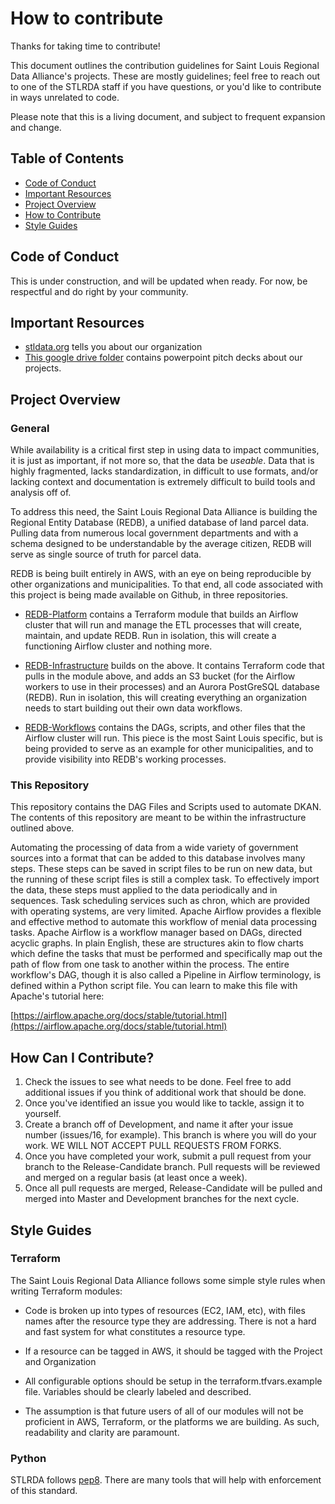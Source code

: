 # How to contribute
Thanks for taking time to contribute!

This document outlines the contribution guidelines for Saint Louis Regional Data Alliance's projects. These are mostly guidelines; feel free to reach out to one of the STLRDA staff if you have questions, or  you'd like to contribute in ways unrelated to code.

Please note that this is a living document, and subject to frequent expansion and change.

## Table of Contents
* [Code of Conduct](#code-of-conduct)
* [Important Resources](#important-resources)
* [Project Overview](#project-overview)
* [How to Contribute](#how-to-contribute)
* [Style Guides](#style-guides)

## Code of Conduct
This is under construction, and will be updated when ready. For now, be respectful and do right by your community.

## Important Resources
* [stldata.org](https://stldata.org) tells you about our organization
* [This google drive folder](https://drive.google.com/drive/folders/1dBwWpALR4q5Z_3X-S5O00uWi9SEGmgJO?usp=sharing) contains powerpoint pitch decks about our projects.


## Project Overview
### General
While availability is a critical first step in using data to impact communities, it is just as important, if not more so, that the data be _useable_. Data that is highly fragmented, lacks standardization, in difficult to use formats, and/or lacking context and documentation is extremely difficult to build tools and analysis off of.

To address this need, the Saint Louis Regional Data Alliance is building the Regional Entity Database (REDB), a unified database of land parcel data. Pulling data from numerous local government departments and with a schema designed to be understandable by the average citizen, REDB will serve as single source of truth for parcel data.

REDB is being built entirely in AWS, with an eye on being reproducible by other organizations and municipalities. To that end, all code associated with this project is being made available on Github, in three repositories.

* [REDB-Platform](https://github.com/stlrda/REDB-Platform) contains a Terraform module that builds an Airflow cluster that will run and manage the ETL processes that will create, maintain, and update REDB. Run in isolation, this will create a functioning Airflow cluster and nothing more.

* [REDB-Infrastructure](https://github.com/stlrda/REDB-Infrastructure) builds on the above. It contains Terraform code that pulls in the module above, and adds an S3 bucket (for the Airflow workers to use in their processes) and an Aurora PostGreSQL database (REDB). Run in isolation, this will creating everything an organization needs to start building out their own data workflows.

* [REDB-Workflows](https://github.com/stlrda/REDB-Workflows) contains the DAGs, scripts, and other files that the Airflow cluster will run. This piece is the most Saint Louis specific, but is being provided to serve as an example for other municipalities, and to provide visibility into REDB's working processes.
### This Repository
This repository contains the DAG Files and Scripts used to automate DKAN. The contents of this repository are meant to be within the infrastructure outlined above.

Automating the processing of data from a wide variety of government sources into a format that can be added to this database involves many steps. These steps can be saved in script files to be run on new data, but the running of these script files is still a complex task. To effectively import the data, these steps must applied to the data periodically and in sequences. Task scheduling services such as chron, which are provided with operating systems, are very limited. Apache Airflow provides a flexible and effective method to automate this workflow of menial data processing tasks.
Apache Airflow is a workflow manager based on DAGs, directed acyclic graphs. In plain English, these are structures akin to flow charts which define the tasks that must be performed and specifically map out the path of flow from one task to another within the process. The entire workflow's DAG, though it is also called a Pipeline in Airflow terminology, is defined within a Python script file. You can learn to make this file with Apache's tutorial here:

[https://airflow.apache.org/docs/stable/tutorial.html](https://airflow.apache.org/docs/stable/tutorial.html)

## How Can I Contribute?
1. Check the issues to see what needs to be done. Feel free to add additional issues if you think of additional work that should be done.
2. Once you've identified an issue you would like to tackle, assign it to yourself.
3. Create a branch off of Development, and name it after your issue number (issues/16, for example). This branch is where you will do your work. WE WILL NOT ACCEPT PULL REQUESTS FROM FORKS.
4. Once you have completed your work, submit a pull request from your branch to the Release-Candidate branch. Pull requests will be reviewed and merged on a regular basis (at least once a week).
5. Once all pull requests are merged, Release-Candidate will be pulled and merged into Master and Development branches for the next cycle.

## Style Guides
### Terraform
The Saint Louis Regional Data Alliance follows some simple style rules when writing Terraform modules:

* Code is broken up into types of resources (EC2, IAM, etc), with files names after the resource type they are addressing. There is not a hard and fast system for what constitutes a resource type.

* If a resource can be tagged in AWS, it should be tagged with the Project and Organization

* All configurable options should be setup in the terraform.tfvars.example file. Variables should be clearly labeled and described.

* The assumption is that future users of all of our modules will not be proficient in AWS, Terraform, or the platforms we are building. As such, readability and clarity are paramount.
### Python
STLRDA follows [pep8](https://www.python.org/dev/peps/pep-0008/). There are many tools that will help with enforcement of this standard.